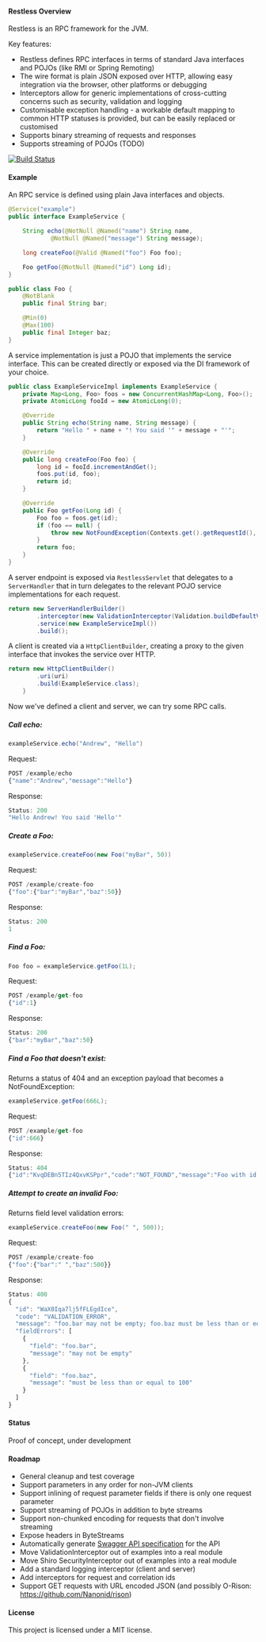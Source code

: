 #### Restless Overview

Restless is an RPC framework for the JVM.

Key features:

* Restless defines RPC interfaces in terms of standard Java interfaces and POJOs (like RMI or Spring Remoting)
* The wire format is plain JSON exposed over HTTP, allowing easy integration via the browser, other platforms or debugging
* Interceptors allow for generic implementations of cross-cutting concerns such as security, validation and logging
* Customisable exception handling - a workable default mapping to common HTTP statuses is provided, but can
be easily replaced or customised
* Supports binary streaming of requests and responses
* Supports streaming of POJOs (TODO)

[![Build Status](https://travis-ci.org/andrewoma/restless.svg?branch=master)](https://travis-ci.org/andrewoma/restless)

#### Example

An RPC service is defined using plain Java interfaces and objects.

```java
@Service("example")
public interface ExampleService {

    String echo(@NotNull @Named("name") String name,
            @NotNull @Named("message") String message);

    long createFoo(@Valid @Named("foo") Foo foo);

    Foo getFoo(@NotNull @Named("id") Long id);
}

public class Foo {
    @NotBlank
    public final String bar;

    @Min(0)
    @Max(100)
    public final Integer baz;
}
```

A service implementation is just a POJO that implements the service interface. This can be
created directly or exposed via the DI framework of your choice.

```java
public class ExampleServiceImpl implements ExampleService {
    private Map<Long, Foo> foos = new ConcurrentHashMap<Long, Foo>();
    private AtomicLong fooId = new AtomicLong(0);

    @Override
    public String echo(String name, String message) {
        return "Hello " + name + "! You said '" + message + "'";
    }

    @Override
    public long createFoo(Foo foo) {
        long id = fooId.incrementAndGet();
        foos.put(id, foo);
        return id;
    }

    @Override
    public Foo getFoo(Long id) {
        Foo foo = foos.get(id);
        if (foo == null) {
            throw new NotFoundException(Contexts.get().getRequestId(), "Foo with id '" + id + "' does not exist", null);
        }
        return foo;
    }
}
```

A server endpoint is exposed via `RestlessServlet` that delegates to a `ServerHandler` that in
turn delegates to the relevant POJO service implementations for each request.

```java
return new ServerHandlerBuilder()
        .interceptor(new ValidationInterceptor(Validation.buildDefaultValidatorFactory().getValidator()))
        .service(new ExampleServiceImpl())
        .build();
```

A client is created via a `HttpClientBuilder`, creating a proxy to the given interface that invokes
the service over HTTP.

```java
return new HttpClientBuilder()
        .uri(uri)
        .build(ExampleService.class);
    }
```

Now we've defined a client and server, we can try some RPC calls.

##### Call echo:
```java
exampleService.echo("Andrew", "Hello")
```
Request:
```javascript
POST /example/echo
{"name":"Andrew","message":"Hello"}
```
Response:
```javascript
Status: 200
"Hello Andrew! You said 'Hello'"
```

##### Create a Foo:
```java
exampleService.createFoo(new Foo("myBar", 50))
```
Request:
```javascript
POST /example/create-foo
{"foo":{"bar":"myBar","baz":50}}
```
Response:
```javascript
Status: 200
1
```

##### Find a Foo:
```java
Foo foo = exampleService.getFoo(1L);
```
Request:
```javascript
POST /example/get-foo
{"id":1}
```
Response:
```javascript
Status: 200
{"bar":"myBar","baz":50}
```

##### Find a Foo that doesn't exist:

Returns a status of 404 and an exception payload that becomes a NotFoundException:

```java
exampleService.getFoo(666L);
```
Request:
```javascript
POST /example/get-foo
{"id":666}
```
Response:
```javascript
Status: 404
{"id":"KvqDEBn5TIz4QxvKSPpr","code":"NOT_FOUND","message":"Foo with id '666' does not exist"}
```

##### Attempt to create an invalid Foo:

Returns field level validation errors:

```java
exampleService.createFoo(new Foo(" ", 500));
```
Request:
```javascript
POST /example/create-foo
{"foo":{"bar":" ","baz":500}}
```
Response:
```javascript
Status: 400
{
  "id": "WaX0Iqa7lj5fFLEgdIce",
  "code": "VALIDATION_ERROR",
  "message": "foo.bar may not be empty; foo.baz must be less than or equal to 100",
  "fieldErrors": [
    {
      "field": "foo.bar",
      "message": "may not be empty"
    },
    {
      "field": "foo.baz",
      "message": "must be less than or equal to 100"
    }
  ]
}
```

#### Status

Proof of concept, under development

#### Roadmap

* General cleanup and test coverage
* Support parameters in any order for non-JVM clients
* Support inlining of request parameter fields if there is only one request parameter
* Support streaming of POJOs in addition to byte streams
* Support non-chunked encoding for requests that don't involve streaming
* Expose headers in ByteStreams
* Automatically generate [Swagger API specification](http://swagger.io/specification/) for the API
* Move ValidationInterceptor out of examples into a real module
* Move Shiro SecurityInterceptor out of examples into a real module
* Add a standard logging interceptor (client and server)
* Add interceptors for request and correlation ids
* Support GET requests with URL encoded JSON (and possibly O-Rison: https://github.com/Nanonid/rison)

#### License
This project is licensed under a MIT license.